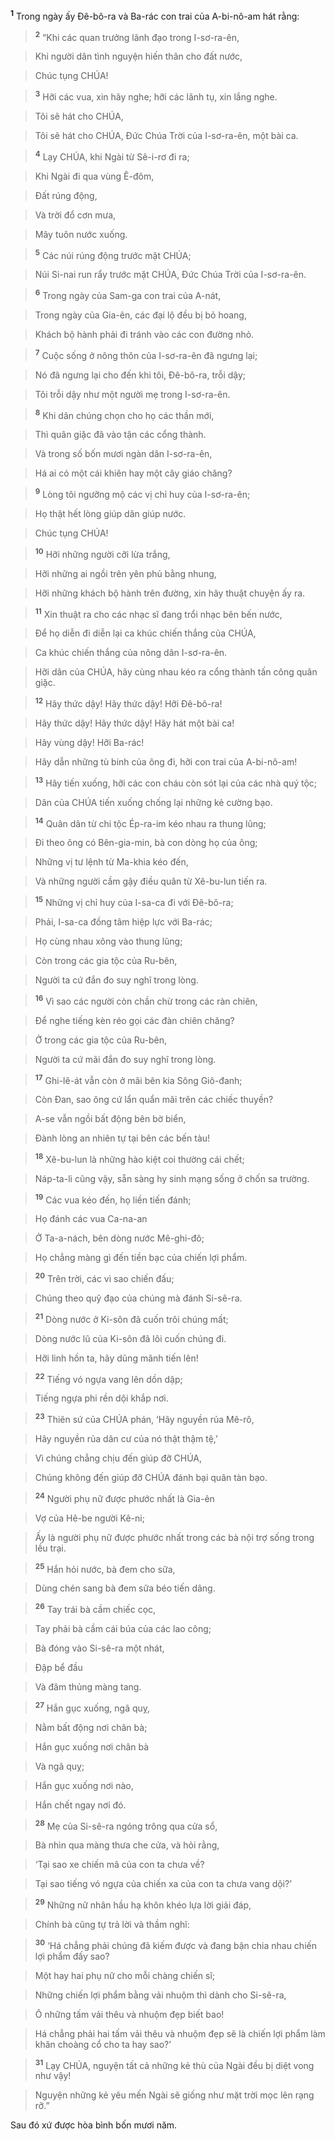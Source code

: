 <sup><b>1</b></sup> Trong ngày ấy Đê-bô-ra và Ba-rác con trai của A-bi-nô-am hát rằng:


> <sup><b>2</b></sup> “Khi các quan trưởng lãnh đạo trong I-sơ-ra-ên,
>


> Khi người dân tình nguyện hiến thân cho đất nước,
>


> Chúc tụng CHÚA!
>


> <sup><b>3</b></sup> Hỡi các vua, xin hãy nghe; hỡi các lãnh tụ, xin lắng nghe.
>


> Tôi sẽ hát cho CHÚA,
>


> Tôi sẽ hát cho CHÚA, Đức Chúa Trời của I-sơ-ra-ên, một bài ca.
>


> <sup><b>4</b></sup> Lạy CHÚA, khi Ngài từ Sê-i-rơ đi ra;
>


> Khi Ngài đi qua vùng Ê-đôm,
>


> Đất rúng động,
>


> Và trời đổ cơn mưa,
>


> Mây tuôn nước xuống.
>


> <sup><b>5</b></sup> Các núi rúng động trước mặt CHÚA;
>


> Núi Si-nai run rẩy trước mặt CHÚA, Đức Chúa Trời của I-sơ-ra-ên.
>


> <sup><b>6</b></sup> Trong ngày của Sam-ga con trai của A-nát,
>


> Trong ngày của Gia-ên, các đại lộ đều bị bỏ hoang,
>


> Khách bộ hành phải đi tránh vào các con đường nhỏ.
>


> <sup><b>7</b></sup> Cuộc sống ở nông thôn của I-sơ-ra-ên đã ngưng lại;
>


> Nó đã ngưng lại cho đến khi tôi, Đê-bô-ra, trỗi dậy;
>


> Tôi trỗi dậy như một người mẹ trong I-sơ-ra-ên.
>


> <sup><b>8</b></sup> Khi dân chúng chọn cho họ các thần mới,
>


> Thì quân giặc đã vào tận các cổng thành.
>


> Và trong số bốn mươi ngàn dân I-sơ-ra-ên,
>


> Há ai có một cái khiên hay một cây giáo chăng?
>


> <sup><b>9</b></sup> Lòng tôi ngưỡng mộ các vị chỉ huy của I-sơ-ra-ên;
>


> Họ thật hết lòng giúp dân giúp nước.
>


> Chúc tụng CHÚA!
>


> <sup><b>10</b></sup> Hỡi những người cỡi lừa trắng,
>


> Hỡi những ai ngồi trên yên phủ bằng nhung,
>


> Hỡi những khách bộ hành trên đường, xin hãy thuật chuyện ấy ra.
>


> <sup><b>11</b></sup> Xin thuật ra cho các nhạc sĩ đang trổi nhạc bên bến nước,
>


> Để họ diễn đi diễn lại ca khúc chiến thắng của CHÚA,
>


> Ca khúc chiến thắng của nông dân I-sơ-ra-ên.
>


> Hỡi dân của CHÚA, hãy cùng nhau kéo ra cổng thành tấn công quân giặc.
>


> <sup><b>12</b></sup> Hãy thức dậy! Hãy thức dậy! Hỡi Đê-bô-ra!
>


> Hãy thức dậy! Hãy thức dậy! Hãy hát một bài ca!
>


> Hãy vùng dậy! Hỡi Ba-rác!
>


> Hãy dẫn những tù binh của ông đi, hỡi con trai của A-bi-nô-am!
>


> <sup><b>13</b></sup> Hãy tiến xuống, hỡi các con cháu còn sót lại của các nhà quý tộc;
>


> Dân của CHÚA tiến xuống chống lại những kẻ cường bạo.
>


> <sup><b>14</b></sup> Quân dân từ chi tộc Ép-ra-im kéo nhau ra thung lũng;
>


> Đi theo ông có Bên-gia-min, bà con dòng họ của ông;
>


> Những vị tư lệnh từ Ma-khia kéo đến,
>


> Và những người cầm gậy điều quân từ Xê-bu-lun tiến ra.
>


> <sup><b>15</b></sup> Những vị chỉ huy của I-sa-ca đi với Đê-bô-ra;
>


> Phải, I-sa-ca đồng tâm hiệp lực với Ba-rác;
>


> Họ cùng nhau xông vào thung lũng;
>


> Còn trong các gia tộc của Ru-bên,
>


> Người ta cứ đắn đo suy nghĩ trong lòng.
>


> <sup><b>16</b></sup> Vì sao các người còn chần chừ trong các ràn chiên,
>


> Để nghe tiếng kèn réo gọi các đàn chiên chăng?
>


> Ở trong các gia tộc của Ru-bên,
>


> Người ta cứ mãi đắn đo suy nghĩ trong lòng.
>


> <sup><b>17</b></sup> Ghi-lê-át vẫn còn ở mãi bên kia Sông Giô-đanh;
>


> Còn Đan, sao ông cứ lẩn quẩn mãi trên các chiếc thuyền?
>


> A-se vẫn ngồi bất động bên bờ biển,
>


> Đành lòng an nhiên tự tại bên các bến tàu!
>


> <sup><b>18</b></sup> Xê-bu-lun là những hào kiệt coi thường cái chết;
>


> Náp-ta-li cũng vậy, sẵn sàng hy sinh mạng sống ở chốn sa trường.
>


> <sup><b>19</b></sup> Các vua kéo đến, họ liền tiến đánh;
>


> Họ đánh các vua Ca-na-an
>


> Ở Ta-a-nách, bên dòng nước Mê-ghi-đô;
>


> Họ chẳng màng gì đến tiền bạc của chiến lợi phẩm.
>


> <sup><b>20</b></sup> Trên trời, các vì sao chiến đấu;
>


> Chúng theo quỹ đạo của chúng mà đánh Si-sê-ra.
>


> <sup><b>21</b></sup> Dòng nước ở Ki-sôn đã cuốn trôi chúng mất;
>


> Dòng nước lũ của Ki-sôn đã lôi cuốn chúng đi.
>


> Hỡi linh hồn ta, hãy dũng mãnh tiến lên!
>


> <sup><b>22</b></sup> Tiếng vó ngựa vang lên dồn dập;
>


> Tiếng ngựa phi rền dội khắp nơi.
>


> <sup><b>23</b></sup> Thiên sứ của CHÚA phán, ‘Hãy nguyền rủa Mê-rô,
>


> Hãy nguyền rủa dân cư của nó thật thậm tệ,’
>


> Vì chúng chẳng chịu đến giúp đỡ CHÚA,
>


> Chúng không đến giúp đỡ CHÚA đánh bại quân tàn bạo.
>


> <sup><b>24</b></sup> Người phụ nữ được phước nhất là Gia-ên
>


> Vợ của Hê-be người Kê-ni;
>


> Ấy là người phụ nữ được phước nhất trong các bà nội trợ sống trong lều trại.
>


> <sup><b>25</b></sup> Hắn hỏi nước, bà đem cho sữa,
>


> Dùng chén sang bà đem sữa béo tiến dâng.
>


> <sup><b>26</b></sup> Tay trái bà cầm chiếc cọc,
>


> Tay phải bà cầm cái búa của các lao công;
>


> Bà đóng vào Si-sê-ra một nhát,
>


> Đập bể đầu
>


> Và đâm thủng màng tang.
>


> <sup><b>27</b></sup> Hắn gục xuống, ngã quỵ,
>


> Nằm bất động nơi chân bà;
>


> Hắn gục xuống nơi chân bà
>


> Và ngã quỵ;
>


> Hắn gục xuống nơi nào,
>


> Hắn chết ngay nơi đó.
>


> <sup><b>28</b></sup> Mẹ của Si-sê-ra ngóng trông qua cửa sổ,
>


> Bà nhìn qua màng thưa che cửa, và hỏi rằng,
>


> ‘Tại sao xe chiến mã của con ta chưa về?
>


> Tại sao tiếng vó ngựa của chiến xa của con ta chưa vang dội?’
>


> <sup><b>29</b></sup> Những nữ nhân hầu hạ khôn khéo lựa lời giải đáp,
>


> Chính bà cũng tự trả lời và thầm nghĩ:
>


> <sup><b>30</b></sup> ‘Há chẳng phải chúng đã kiếm được và đang bận chia nhau chiến lợi phẩm đấy sao?
>


> Một hay hai phụ nữ cho mỗi chàng chiến sĩ;
>


> Những chiến lợi phẩm bằng vải nhuộm thì dành cho Si-sê-ra,
>


> Ô những tấm vải thêu và nhuộm đẹp biết bao!
>


> Há chẳng phải hai tấm vải thêu và nhuộm đẹp sẽ là chiến lợi phẩm làm khăn choàng cổ cho ta hay sao?’
>


> <sup><b>31</b></sup> Lạy CHÚA, nguyện tất cả những kẻ thù của Ngài đều bị diệt vong như vậy!
>


> Nguyện những kẻ yêu mến Ngài sẽ giống như mặt trời mọc lên rạng rỡ.”
>

Sau đó xứ được hòa bình bốn mươi năm.

